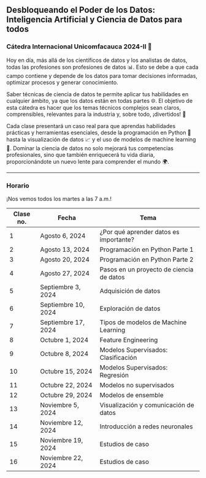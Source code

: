 ## Desbloqueando el Poder de los Datos: Inteligencia Artificial y Ciencia de Datos para todos
### Cátedra Internacional Unicomfacauca 2024-II 🚀

Hoy en día, más allá de los científicos de datos y los analistas de datos, todas las profesiones son profesiones de datos 📊. Esto se debe a que cada campo contiene y depende de los datos para tomar decisiones informadas, optimizar procesos y generar conocimiento.

Saber técnicas de ciencia de datos te permite aplicar tus habilidades en cualquier ámbito, ya que los datos están en todas partes 🌐. El objetivo de esta cátedra es hacer que los temas técnicos complejos sean claros, comprensibles, relevantes para la industria y, sobre todo, ¡divertidos! 👾

Cada clase presentará un caso real para que aprendas habilidades prácticas y herramientas esenciales, desde la programación en Python 🐍 hasta la visualización de datos 📈 y el uso de modelos de machine learning 🤖. Dominar la ciencia de datos no solo mejorará tus competencias profesionales, sino que también enriquecerá tu vida diaria, proporcionándote un nuevo lente para comprender el mundo 🌍.

***

### Horario

¡Nos vemos todos los martes a las 7 a.m.!

| Clase no. | Fecha               | Tema                                     |
|-----------|---------------------|------------------------------------------|
| 1         | Agosto 6, 2024      | ¿Por qué aprender datos es importante?   |
| 2         | Agosto 13, 2024     | Programación en Python Parte 1           |
| 3         | Agosto 20, 2024     | Programación en Python Parte 2           |
| 4         | Agosto 27, 2024     | Pasos en un proyecto de ciencia de datos |
| 5         | Septiembre 3, 2024  | Adquisición de datos                     |
| 6         | Septiembre 10, 2024 | Exploración de datos                     |
| 7         | Septiembre 17, 2024 | Tipos de modelos de Machine Learning     |
| 8         | Octubre 1, 2024     | Feature Engineering                      |
| 9         | Octubre 8, 2024     | Modelos Supervisados: Clasificación      |
| 10        | Octubre 15, 2024    | Modelos Supervisados: Regresión          |
| 11        | Octubre 22, 2024    | Modelos no supervisados                  |
| 12        | Octubre 29, 2024    | Modelos de ensemble                      |
| 13        | Noviembre 5, 2024   | Visualización y comunicación de datos    |
| 14        | Noviembre 12, 2024  | Introducción a redes neuronales          |
| 15        | Noviembre 19, 2024  | Estudios de caso                         |
| 16        | Noviembre 22, 2024  | Estudios de caso                         |

